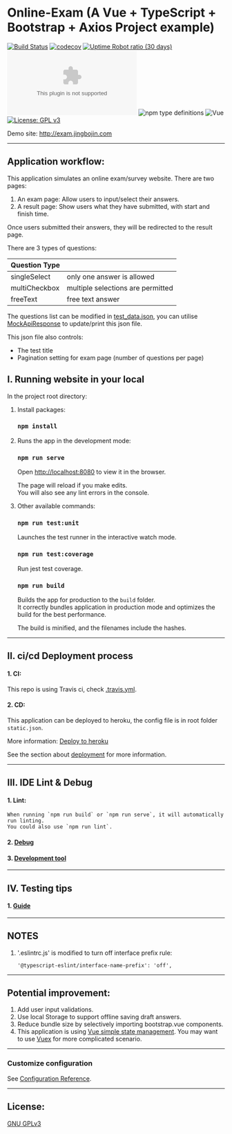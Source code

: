 # Online-Exam (A Vue + TypeScript + Bootstrap + Axios Project example)
[![Build Status](https://travis-ci.com/jingbojin/exam.svg?token=AiCM6zPJxbZCtuxqfTpu&branch=master)](https://travis-ci.com/jingbojin/exam)
[![codecov](https://codecov.io/gh/jingbojin/exam/branch/master/graph/badge.svg)](https://codecov.io/gh/jingbojin/exam)
[![Uptime Robot ratio (30 days)](https://img.shields.io/uptimerobot/ratio/m785725864-85305093236c6fea5c07351a)](https://uptimerobot.com/dashboard#785725864)
[![Website exam.jingbojin.com](https://img.shields.io/website-up-down-green-red/http/exam.jingbojin.com)](http://exam.jingbojin.com/)
![npm type definitions](https://img.shields.io/npm/types/typescript?label=TS)
![Vue](https://img.shields.io/badge/vue-2.x-brightgreen.svg)
[![License: GPL v3](https://img.shields.io/badge/License-GPLv3-blue.svg)](https://www.gnu.org/licenses/gpl-3.0)

Demo site: http://exam.jingbojin.com
***
## Application workflow:

This application simulates an online exam/survey website. 
There are two pages:
1. An exam page: Allow users to input/select their answers.
2. A result page: Show users what they have submitted, with start and finish time.

Once users submitted their answers, they will be redirected to the result page.

There are 3 types of questions:

| Question Type |                                    |
| ------------- |:-----------------------------------|
| singleSelect  | only one answer is allowed         |
| multiCheckbox | multiple selections are permitted  |
| freeText      | free text answer                   |

The questions list can be modified in [test_data.json](public/test_data.json), 
you can utilise [MockApiResponse](src/services/api/MockApiResponse.ts) to update/print this json file. 

This json file also controls:
* The test title
* Pagination setting for exam page (number of questions per page)

## I. Running website in your local

In the project root directory: 
1. Install packages:
    ### `npm install`
    
2. Runs the app in the development mode:
    ### `npm run serve`
    Open [http://localhost:8080](http://localhost:8080) to view it in the browser.
        
    The page will reload if you make edits.<br>
    You will also see any lint errors in the console.
    
3. Other available commands:
    
    ### `npm run test:unit`
    
    Launches the test runner in the interactive watch mode.<br>
    
    ### `npm run test:coverage`
        
    Run jest test coverage.<br>
    
    ### `npm run build`
    
    Builds the app for production to the `build` folder.<br>
    It correctly bundles application in production mode and optimizes the build for the best performance.
    
    The build is minified, and the filenames include the hashes.<br>
    
***
## II. ci/cd Deployment process
#### 1. CI:
This repo is using Travis ci, check [.travis.yml](.travis.yml).

#### 2. CD:
This application can be deployed to heroku, the config file is in root folder `static.json`.

More information:
[Deploy to heroku](https://cli.vuejs.org/guide/deployment.html#heroku)

See the section about [deployment](https://cli.vuejs.org/guide/deployment.html#general-guidelines) for more information.

***
## III. IDE Lint & Debug
#### 1. Lint: 
    When running `npm run build` or `npm run serve`, it will automatically run linting. 
    You could also use `npm run lint`. 

#### 2. [Debug](https://vuejs.org/v2/cookbook/debugging-in-vscode.html)

#### 3. [Development tool](https://github.com/vuejs/vue-devtools)
    
***
## IV. Testing tips
#### 1. [Guide](https://vuejs.org/v2/guide/unit-testing.html)

***
## NOTES
1. '.eslintrc.js' is modified to turn off interface prefix rule:
    ```
    '@typescript-eslint/interface-name-prefix': 'off',
    ```

***
## Potential improvement:
1. Add user input validations.
2. Use local Storage to support offline saving draft answers. 
3. Reduce bundle size by selectively importing bootstrap.vue components.
4. This application is using [Vue simple state management](https://vuejs.org/v2/guide/state-management.html#Simple-State-Management-from-Scratch).
    You may want to use [Vuex](https://github.com/vuejs/vuex) for more complicated scenario.

***
### Customize configuration
See [Configuration Reference](https://cli.vuejs.org/config/).

***
## License:
[GNU GPLv3](https://choosealicense.com/licenses/gpl-3.0/)
